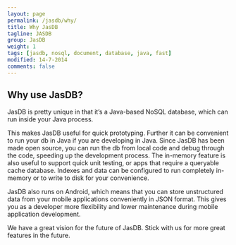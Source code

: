 ```yaml
---
layout: page
permalink: /jasdb/why/
title: Why JasDB
tagline: JASDB
group: JasDB
weight: 1
tags: [jasdb, nosql, document, database, java, fast]
modified: 14-7-2014
comments: false
---
```


## Why use JasDB?
JasDB is pretty unique in that it’s a Java-based NoSQL database, which can run inside your Java process.

This makes JasDB useful for quick prototyping. Further it can be convenient to run your db in Java if you are developing in Java. Since JasDB has been made open source, you can run the db from local code and debug through the code, speeding up the development process. The in-memory feature is also useful to support quick unit testing, or apps that require a queryable cache database. Indexes and data can be configured to run completely in-memory or to write to disk for your convenience.

JasDB also runs on Android, which means that you can store unstructured data from your mobile applications conveniently in JSON format. This gives you as a developer more flexibility and lower maintenance during mobile application development.

We have a great vision for the future of JasDB. Stick with us for more great features in the future.
